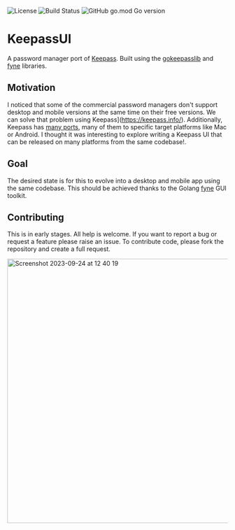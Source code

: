 ![License](https://img.shields.io/github/license/npalumbo/keepassui) ![Build Status](https://github.com/npalumbo/keepassui/actions/workflows/run_tests.yaml/badge.svg)  ![GitHub go.mod Go version](https://img.shields.io/github/go-mod/go-version/npalumbo/keepassui/main) 

# KeepassUI
A password manager port of [Keepass](https://keepass.info/). Built using the [gokeepasslib](https://github.com/tobischo/gokeepasslib) and [fyne](https://github.com/fyne-io/fyne) libraries.

## Motivation
I noticed that some of the commercial password managers don't support desktop and mobile versions at the same time on their free versions. We can solve that problem using Keepass](https://keepass.info/). 
Additionally, Keepass has [many ports](https://keepass.info/download.html), many of them to specific target platforms like Mac or Android. I thought it was interesting to explore writing a Keepass UI that can be released on many platforms from the same codebase!.

## Goal
The desired state is for this to evolve into a desktop and mobile app using the same codebase. This should be achieved thanks to the Golang [fyne](https://github.com/fyne-io/fyne) GUI toolkit.

## Contributing
This is in early stages. All help is welcome. If you want to report a bug or request a feature please raise an issue. To contribute code, please fork the repository and create a full request.


<img width="605" alt="Screenshot 2023-09-24 at 12 40 19" src="https://github.com/npalumbo/keepassui/assets/1648970/2e92e7b7-573f-4797-a621-7192496e07b5">
